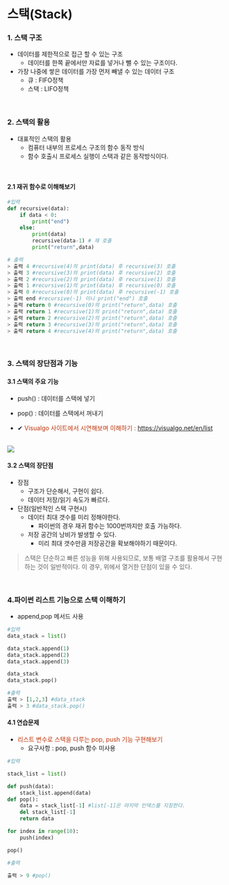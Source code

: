 # 스택(Stack)

### 1. 스택 구조
* 데이터를 제한적으로 접근 할 수 있는 구조
    - 데이터를 한쪽 끝에서만 자료를 넣거나 뺄 수 있는 구조이다.
* 가장 나중에 쌓은 데이터를 가장 먼저 빼낼 수 있는 데이터 구조 
    - 큐 : FIFO정책
    - 스택 : LIFO정책

<br>

### 2. 스택의 활용

* 대표적인 스택의 활용
    - 컴퓨터 내부의 프로세스 구조의 함수 동작 방식
    - 함수 호출시 프로세스 실행이 스택과 같은 동작방식이다.

<br>

#### 2.1 재귀 함수로 이해해보기

> 
```python
#입력
def recursive(data):
    if data < 0:
        print("end")
    else:
        print(data)
        recursive(data-1) # 재 호출
        print("return",data)
```
```python
# 출력
> 출력 4 #recursive(4)의 print(data) 후 recursive(3) 호출
> 출력 3 #recursive(3)의 print(data) 후 recursive(2) 호출
> 출력 2 #recursive(2)의 print(data) 후 recursive(1) 호출
> 출력 1 #recursive(1)의 print(data) 후 recursive(0) 호출
> 출력 0 #recursive(0)의 print(data) 후 recursive(-1) 호출
> 출력 end #recursive(-1) 이니 print("end") 호출
> 출력 return 0 #recursive(0)의 print("return",data) 호출
> 출력 return 1 #recursive(1)의 print("return",data) 호출
> 출력 return 2 #recursive(2)의 print("return",data) 호출
> 출력 return 3 #recursive(3)의 print("return",data) 호출
> 출력 return 4 #recursive(4)의 print("return",data) 호출
```
<br>

### 3. 스택의 장단점과 기능

#### 3.1 스택의 주요 기능

* push() : 데이터를 스택에 넣기
* pop() : 데이터를 스택에서 꺼내기

* ✔ <font color='#BF360C'>Visualgo 사이트에서 시연해보며 이해하기 : https://visualgo.net/en/list</font>

<br>

<img src="http://www.fun-coding.org/00_Images/stack.png"/>

<br>

#### 3.2 스택의 장단점

* 장점
    - 구조가 단순해서, 구현이 쉽다.
    - 데이터 저장/읽기 속도가 빠르다.
* 단점(일반적인 스택 구현시)
    - 데이터 최대 갯수를 미리 정해야한다.
        - 파이썬의 경우 재귀 함수는 1000번까지만 호출 가능하다.
    - 저장 공간의 낭비가 발생할 수 있다.
        - 미리 최대 갯수만큼 저장공간을 확보해야하기 때문이다.

> 스택은 단순하고 빠른 성능을 위해 사용되므로, 보통 배열 구조를 활용해서 구현하는 것이 일반적이다. 이 경우, 위에서 열거한 단점이 있을 수 있다.

<br>

### 4.파이썬 리스트 기능으로 스택 이해하기

* append,pop 메서드 사용

```python
#입력
data_stack = list()

data_stack.append(1)
data_stack.append(2)
data_stack.append(3)

data_stack
data_stack.pop()
```
```python
#출력
출력 > [1,2,3] #data_stack
출력 > 3 #data_stack.pop()
```

#### 4.1 연습문제
* <font color="#BF360C">리스트 변수로 스택을 다루는 pop, push 기능 구현해보기</font>
    - 요구사항 : pop, push 함수 미사용

```python
#입력

stack_list = list()

def push(data):
    stack_list.append(data)
def pop():
    data = stack_list[-1] #list[-1]은 마지막 인덱스를 지칭한다.
    del stack_list[-1]
    return data

for index in range(10): 
    push(index)

pop()

```
```python
#출력

출력 > 9 #pop()
```